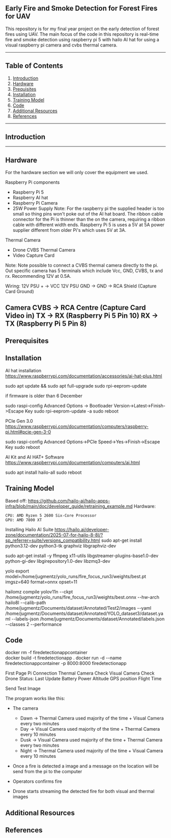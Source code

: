 ## **Early Fire and Smoke Detection for Forest Fires for UAV**

This repository is for my final year project on the early detection of forest fires using UAV. The main focus of the code in this repository is real-time fire and smoke detection using raspberry pi 5 with hailo AI hat for using a visual raspberry pi camera and cvbs thermal camera. 

---

## **Table of Contents**

1. [Introduction](#introduction)
2. [Hardware](#hardware)
3. [Prequisites](#prerequisites)
4. [Installation](#installation)
5. [Training Model](#training-model)
6. [Code](#code)
7. [Additional Resources](#additional-resources)
8. [References](#references)

---

## **Introduction**




---

## **Hardware**

For the hardware section we will only cover the equipment we used.

Raspberry Pi components
- Raspberry Pi 5
- Raspberry AI hat
- Raspberry Pi Camera
- 25W Power Supply
Note:
For the raspberry pi the supplied header is too small so thing pins won't poke out of the AI hat board.
The ribbon cable connector for the Pi is thinner than the on the camera, requiring a ribbon cable with different width ends.
Raspberry Pi 5 is uses a 5V at 5A power supplier different from older Pi's which uses 5V at 3A. 

Thermal Camera
- Drone CVBS Thermal Camera
- Video Capture Card

Note:
Note possible to connect a CVBS thermal camera directly to the pi. Out specific camera has 5 terminals which include Vcc, GND, CVBS, tx and rx. Recommending 12V at 0.5A. 

Wiring:
12V PSU +   -> VCC
12V PSU GND -> GND
            -> RCA Shield (Capture Card Ground)

Camera CVBS -> RCA Centre (Capture Card Video in)
TX          -> RX (Raspberry Pi 5 Pin 10)
RX          -> TX (Raspberry Pi 5 Pin 8)
---

## **Prerequisites**

## **Installation**

AI hat installation https://www.raspberrypi.com/documentation/accessories/ai-hat-plus.html

sudo apt update && sudo apt full-upgrade sudo rpi-eeprom-update

if firmware is older than 6 December

sudo raspi-config Advanced Options -> Bootloader Version->Latest->Finish->Escape Key sudo rpi-eeprom-update -a sudo reboot

PCIe Gen 3.0 https://www.raspberrypi.com/documentation/computers/raspberry-pi.html#pcie-gen-3-0

sudo raspi-config Advanced Options->PCIe Speed->Yes->Finish->Escape Key sudo reboot

AI Kit and AI HAT+ Software https://www.raspberrypi.com/documentation/computers/ai.html

sudo apt install hailo-all sudo reboot

## **Training Model**

Based off: https://github.com/hailo-ai/hailo-apps-infra/blob/main/doc/developer_guide/retraining_example.md Hardware:

    CPU: AMD Ryzen 5 2600 Six-Core Processor
    GPU: AMD 7800 XT

Installing Hailo AI Suite https://hailo.ai/developer-zone/documentation/2025-07-for-hailo-8-8l/?sp_referrer=suite/versions_compatibility.html sudo apt-get install python3.12-dev python3-tk graphviz libgraphviz-dev

sudo apt-get install -y ffmpeg x11-utils libgstreamer-plugins-base1.0-dev python-gi-dev libgirepository1.0-dev libzmq3-dev

yolo export model=/home/jugmentz/yolo_runs/fire_focus_run3/weights/best.pt imgsz=640 format=onnx opset=11

hailomz compile yolov11n
--ckpt /home/jugmentz/yolo_runs/fire_focus_run3/weights/best.onnx
--hw-arch hailo8l
--calib-path /home/jugmentz/Documents/dataset/Annotated/Test2/images
--yaml /home/jugmentz/Documents/dataset/Annotated/YOLO_dataset3/dataset.yaml
--labels-json /home/jugmentz/Documents/dataset/Annotated/labels.json
--classes 2
--performance

## **Code**
docker rm -f firedetectionappcontainer \
docker build -t firedetectionapp .
docker run -d --name firedetectionappcontainer -p 8000:8000 firedetectionapp

First Page
Pi Connection
Thermal Camera Check
Visual Camera Check
Drone Status:
Last Update
Battery Power
Altitude
GPS position
Flight Time

Send Test Image

The program works like this:

- The camera 
    - Dawn  -> Thermal Camera used majority of the time + Visual Camera every two minutes
    - Day   -> Visual Camera used majority of the time + Thermal Camera every 10 minutes
    - Dusk  -> Visual Camera used majority of the time + Thermal Camera every two minutes
    - Night -> Thermal Camera used majority of the time + Visual Camera every 10 minutes

- Once a fire is detected a image and a message on the location will be send from the pi to the computer
- Operators confirms fire
- Drone starts streaming the detected fire for both visual and thermal images

## **Additional Resources**

## **References**



